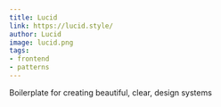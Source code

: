 ```yaml
---
title: Lucid
link: https://lucid.style/
author: Lucid
image: lucid.png
tags:
- frontend
- patterns
---
```


Boilerplate for creating beautiful, clear, design systems
